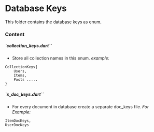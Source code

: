 # Database Keys

This folder contains the database keys as enum.

### Content

##### `collection_keys.dart``

- Store all collection names in this enum.
*example:*
````
CollectionKeys{
    Users,
    Items,
    Posts .....
}
````
##### `x_doc_keys.dart``

- For every document in database create a separate doc_keys file.
*For Example:*
```
ItemDocKeys,
UserDocKeys 
```